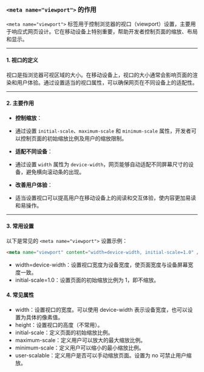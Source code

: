 ### `<meta name="viewport">` 的作用

`<meta name="viewport">` 标签用于控制浏览器的视口（viewport）设置，主要用于响应式网页设计。它在移动设备上特别重要，帮助开发者控制页面的缩放、布局和显示。

---

#### 1. 视口的定义

视口是指浏览器可视区域的大小。在移动设备上，视口的大小通常会影响页面的渲染和用户体验。通过设置适当的视口属性，可以确保网页在不同设备上的适配性。

---

#### 2. 主要作用

- **控制缩放**：
- 通过设置 `initial-scale`、`maximum-scale` 和 `minimum-scale` 属性，开发者可以控制页面的初始缩放比例及用户的缩放限制。
- **适配不同设备**：

- 通过设置 `width` 属性为 `device-width`，网页能够自动适配不同屏幕尺寸的设备，避免横向滚动条的出现。

- **改善用户体验**：
- 适当设置视口可以提高用户在移动设备上的阅读和交互体验，使内容更加易读和易操作。

---

#### 3. 常用设置

以下是常见的 `<meta name="viewport">` 设置示例：

```html
<meta name="viewport" content="width=device-width, initial-scale=1.0" />
```

- width=device-width：设置视口宽度为设备宽度，使页面宽度与设备屏幕宽度一致。
- initial-scale=1.0：设置页面的初始缩放比例为 1，即不缩放。

#### 4. 常见属性

- width：设置视口的宽度。可以使用 device-width 表示设备宽度，也可以设置为具体的像素值。
- height：设置视口的高度（不常用）。
- initial-scale：定义页面的初始缩放比例。
- maximum-scale：定义用户可以放大的最大缩放比例。
- minimum-scale：定义用户可以缩小的最小缩放比例。
- user-scalable：定义用户是否可以手动缩放页面。设置为 no 可禁止用户缩放。
